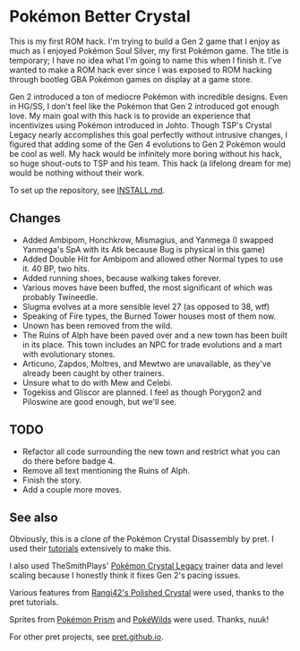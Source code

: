 # Pokémon Better Crystal

This is my first ROM hack. I'm trying to build a Gen 2 game that I enjoy as much as I enjoyed Pokémon Soul Silver, my first Pokémon game. The title is temporary; I have no idea what I'm going to name this when I finish it. I've
wanted to make a ROM hack ever since I was exposed to ROM hacking through bootleg GBA Pokémon games on display at a game store.

Gen 2 introduced a ton of mediocre Pokémon with incredible designs. Even in HG/SS, I don't feel like the Pokémon that Gen 2 introduced got enough love. My main goal with this hack is to provide an experience that incentivizes
using Pokémon introduced in Johto. Though TSP's Crystal Legacy nearly accomplishes this goal perfectly without intrusive changes, I figured that adding some of the Gen 4 evolutions to Gen 2 Pokémon would be cool as well. My
hack would be infinitely more boring without his hack, so huge shout-outs to TSP and his team. This hack (a lifelong dream for me) would be nothing without their work. 

To set up the repository, see [INSTALL.md](INSTALL.md).

## Changes
- Added Ambipom, Honchkrow, Mismagius, and Yanmega
  (I swapped Yanmega's SpA with its Atk because Bug is physical in this game)
- Added Double Hit for Ambipom and allowed other Normal types to use it. 40 BP, two hits.
- Added running shoes, because walking takes forever.
- Various moves have been buffed, the most significant of which was probably Twineedle.
- Slugma evolves at a more sensible level 27 (as opposed to 38, wtf)
- Speaking of Fire types, the Burned Tower houses most of them now.
- Unown has been removed from the wild.
- The Ruins of Alph have been paved over and a new town has been built in its place. This town includes an NPC for trade evolutions and a mart with evolutionary stones.
- Articuno, Zapdos, Moltres, and Mewtwo are unavailable, as they've already been caught by other trainers.
- Unsure what to do with Mew and Celebi.
- Togekiss and Gliscor are planned. I feel as though Porygon2 and Piloswine are good enough, but we'll see.

## TODO
- Refactor all code surrounding the new town and restrict what you can do there before badge 4.
- Remove all text mentioning the Ruins of Alph.
- Finish the story.
- Add a couple more moves.

## See also
Obviously, this is a clone of the Pokémon Crystal Disassembly by pret. I used their [tutorials](https://github.com/pret/pokecrystal/wiki/Tutorials) extensively to make this. 

I also used TheSmithPlays' [Pokémon Crystal Legacy](https://github.com/cRz-Shadows/Pokemon_Crystal_Legacy) trainer data and level scaling because I honestly think it fixes Gen 2's pacing issues.

Various features from [Rangi42's Polished Crystal](https://github.com/Rangi42/polishedcrystal) were used, thanks to the pret tutorials. 

Sprites from [Pokémon Prism](https://rainbowdevs.com/title/prism/) and [PokéWilds](https://github.com/SheerSt/pokewilds) were used. Thanks, nuuk!

For other pret projects, see [pret.github.io](https://pret.github.io/).

